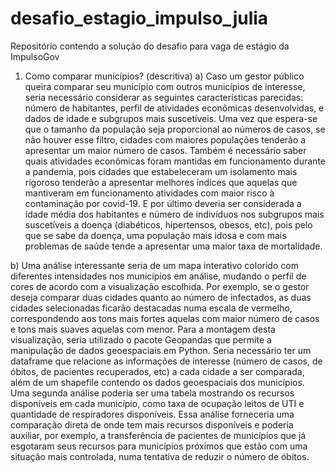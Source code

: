 # desafio_estagio_impulso_julia
Repositório contendo a solução do desafio para vaga de estágio da ImpulsoGov

1. Como comparar municípios? (descritiva)
a) Caso um gestor público queira comparar seu município com outros municípios de interesse, seria necessário considerar as seguintes características parecidas: número de habitantes, perfil de atividades econômicas desenvolvidas, e dados de idade e subgrupos mais suscetíveis. Uma vez que espera-se que o tamanho da população seja proporcional ao números de casos, se não houver esse filtro, cidades com maiores populações tenderão a apresentar  um maior número de casos. Também é necessário saber quais atividades econômicas foram mantidas em funcionamento durante a pandemia, pois cidades que estabeleceram um isolamento mais rigoroso tenderão a apresentar melhores índices que aquelas que mantiveram em funcionamento atividades com maior risco à contaminação por covid-19. E por último deveria ser considerada a idade média dos habitantes e número de indivíduos nos subgrupos mais suscetíveis a doença (diabéticos, hipertensos, obesos, etc), pois pelo que se sabe da doença, uma população mais idosa e com mais problemas de saúde tende a apresentar uma maior taxa de mortalidade. 

b) Uma análise interessante seria de um mapa interativo colorido com diferentes intensidades nos municípios em análise, mudando o perfil de cores de acordo com a visualização escolhida. Por exemplo, se o gestor deseja comparar duas cidades quanto ao número de infectados, as duas cidades selecionadas ficarão destacadas numa escala de vermelho, correspondendo aos tons mais fortes aquelas com maior número de casos e tons mais suaves aquelas com menor. Para a montagem desta visualização, seria utilizado o pacote Geopandas que permite a manipulação de dados geoespaciais em Python. Seria necessário ter um dataframe que relacione as informações de interesse (número de casos, de óbitos, de pacientes recuperados, etc) a cada cidade a ser comparada, além de um shapefile contendo os dados geoespaciais dos municípios.  
Uma segunda análise poderia ser uma tabela mostrando os recursos disponíveis em cada município, como taxa de ocupação leitos de UTI e quantidade de respiradores disponíveis. Essa análise forneceria uma comparação direta de onde tem mais recursos disponíveis e poderia auxiliar, por exemplo, a transferência de pacientes de municípios que já esgotaram seus recursos para municípios próximos que estão com uma situação mais controlada, numa tentativa de reduzir o número de óbitos.
